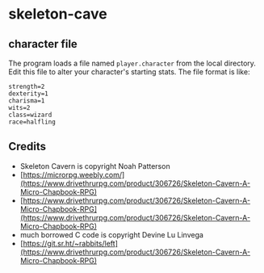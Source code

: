 # skeleton-cave

## character file

The program loads a file named `player.character` from the local directory.  Edit this file to alter your character's starting stats.  The file format is like:

```
strength=2
dexterity=1
charisma=1
wits=2
class=wizard
race=halfling
```

## Credits

* Skeleton Cavern is copyright Noah Patterson
 * [https://microrpg.weebly.com/](https://www.drivethrurpg.com/product/306726/Skeleton-Cavern-A-Micro-Chapbook-RPG)
 * [https://www.drivethrurpg.com/product/306726/Skeleton-Cavern-A-Micro-Chapbook-RPG](https://www.drivethrurpg.com/product/306726/Skeleton-Cavern-A-Micro-Chapbook-RPG)
* much borrowed C code is copyright Devine Lu Linvega
 * [https://git.sr.ht/~rabbits/left](https://www.drivethrurpg.com/product/306726/Skeleton-Cavern-A-Micro-Chapbook-RPG)